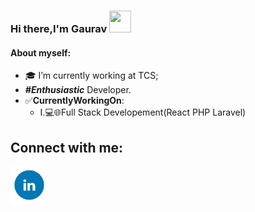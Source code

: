 ### Hi there,I'm Gaurav <img src="https://raw.githubusercontent.com/TheDudeThatCode/TheDudeThatCode/master/Assets/Hi.gif" width=35 height=35>
#### About myself: 
- 🎓 I’m currently working at TCS;
-  ***#Enthusiastic*** Developer. 
- ✅**CurrentlyWorkingOn**:  
  - I.💻🌐Full Stack Developement(React PHP Laravel) 

## Connect with me:
<a title="Gaurav-Dabhde" href="https://linkedin.com/in/gaurav-dabhade"><img src="https://github.com/aritraroy/social-icons/blob/master/linkedin-icon.png?raw=true" width="60"></a> 
